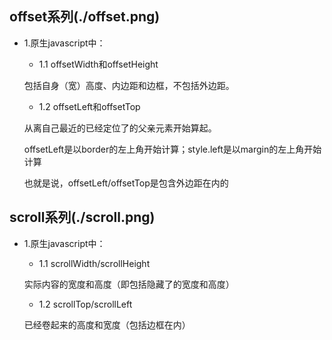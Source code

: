 ## offset系列(./offset.png)
* 1.原生javascript中：
    + 1.1 offsetWidth和offsetHeight

    包括自身（宽）高度、内边距和边框，不包括外边距。

    + 1.2 offsetLeft和offsetTop

    从离自己最近的已经定位了的父亲元素开始算起。

    offsetLeft是以border的左上角开始计算；style.left是以margin的左上角开始计算

    也就是说，offsetLeft/offsetTop是包含外边距在内的

## scroll系列(./scroll.png)
* 1.原生javascript中：
    + 1.1 scrollWidth/scrollHeight

    实际内容的宽度和高度（即包括隐藏了的宽度和高度）
    + 1.2 scrollTop/scrollLeft

    已经卷起来的高度和宽度（包括边框在内）
